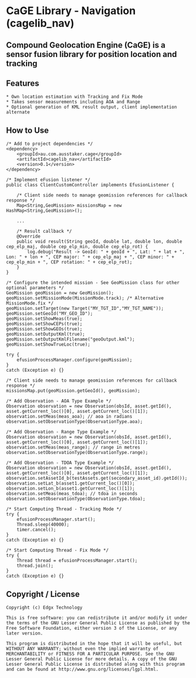 # CaGE Library - Navigation (cagelib_nav)

## Compound Geolocation Engine (CaGE) is a sensor fusion library for position location and tracking

## Features

    * Own location estimation with Tracking and Fix Mode
    * Takes sensor measurements including AOA and Range
    * Optional generation of KML result output, client implementation alternate

## How to Use

    /* Add to project dependencies */
    <dependency>
        <groupId>au.com.ausstaker.cage</groupId>
        <artifactId>cagelib_nav</artifactId>
        <version>0.1</version>
    </dependency>

    /* Implement eFusion listener */
    public class ClientCustomController implements EfusionListener {

        /* Client side needs to manage geomission references for callback response */
        Map<String,GeoMission> missionsMap = new HashMap<String,GeoMission>();

        ...

        /* Result callback */
        @Override
        public void result(String geoId, double lat, double lon, double cep_elp_maj, double cep_elp_min, double cep_elp_rot) {
            log.debug("Result -> GeoId: " + geoId + ", Lat: " + lat + ", Lon: " + lon + ", CEP major: " + cep_elp_maj + ", CEP minor: " + cep_elp_min + ", CEP rotation: " + cep_elp_rot);
        }
    }

    /* Configure the intended mission - See GeoMission class for other optional parameters */
    GeoMission geoMission = new GeoMission();
    geoMission.setMissionMode(MissionMode.track); /* Alternative MissionMode.fix */
    geoMission.setTarget(new Target("MY_TGT_ID","MY_TGT_NAME"));
    geoMission.setGeoId("MY_GEO_ID");
    geoMission.setShowMeas(true);
    geoMission.setShowCEPs(true);
    geoMission.setShowGEOs(true);
    geoMission.setOutputKml(true);
    geoMission.setOutputKmlFilename("geoOutput.kml");
    geoMission.setShowTrueLoc(true);

    try {
        efusionProcessManager.configure(geoMission);
    }
    catch (Exception e) {}

    /* Client side needs to manage geomission references for callback response */
    missionsMap.put(geoMission.getGeoId(), geoMission);

    /* Add Observation - AOA Type Example */
    Observation observation = new Observation(obsId, asset.getId(), asset.getCurrent_loc()[0], asset.getCurrent_loc()[1]);
    observation.setMeas(meas_aoa); // aoa in radians
    observation.setObservationType(ObservationType.aoa);

    /* Add Observation - Range Type Example */
    Observation observation = new Observation(obsId, asset.getId(), asset.getCurrent_loc()[0], asset.getCurrent_loc()[1]);
    observation.setMeas(meas_range); // range in metres
    observation.setObservationType(ObservationType.range);

    /* Add Observation - TDOA Type Example */
    Observation observation = new Observation(obsId, asset.getId(), asset.getCurrent_loc()[0], asset.getCurrent_loc()[1]);
    observation.setAssetId_b(testAssets.get(secondary_asset_id).getId());
    observation.setLat_b(asset1.getCurrent_loc()[0]);
    observation.setLon_b(asset1.getCurrent_loc()[1]);
    observation.setMeas(meas_tdoa); // tdoa in seconds
    observation.setObservationType(ObservationType.tdoa);

    /* Start Computing Thread - Tracking Mode */
    try {
        efusionProcessManager.start();
        Thread.sleep(40000);
        timer.cancel();
    }
    catch (Exception e) {}

    /* Start Computing Thread - Fix Mode */
    try {
        Thread thread = efusionProcessManager.start();
        thread.join();
    }
    catch (Exception e) {}

## Copyright / License

    Copyright (c) Edgx Technology

    This is free software: you can redistribute it and/or modify it under the terms of the GNU Lesser General Public License as published by the Free Software Foundation, either version 3 of the License, or any later version.

    This program is distributed in the hope that it will be useful, but WITHOUT ANY WARRANTY; without even the implied warranty of MERCHANTABILITY or FITNESS FOR A PARTICULAR PURPOSE. See the GNU Lesser General Public License for more details. A copy of the GNU Lesser General Public License is distributed along with this program and can be found at http://www.gnu.org/licenses/lgpl.html.